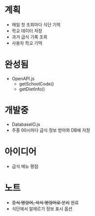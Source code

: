 # 계획
  - 매일 첫 조회마다 식단 기억
  - 학교 데이터 저장
  - 과거 급식 기록 조회
  - 사용자 학교 기억

# 완성됨
  - OpenAPI.js
    - getSchoolCode()
    - getDietInfo()

# 개발중
  - DatabaseIO.js
  - 주중 00시마다 급식 정보 받아와 DB에 저장

# 아이디어
  - 급식 메뉴 평점
  
# 노트
  - ~~중식 명령어, 석식 명령어로 분리~~ 완료
  - 식단에서 알레르기 정보 표시 옵션
